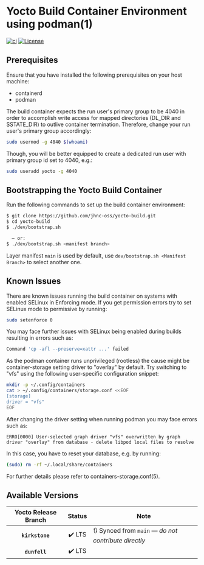 # Yocto Build Container Environment using podman(1)

[![ci](https://github.com/jhnc-oss/yocto-build/actions/workflows/ci.yml/badge.svg)](https://github.com/jhnc-oss/yocto-build/actions/workflows/ci.yml)
[![License](https://img.shields.io/badge/license-MIT-yellow.svg)](LICENSE)

## Prerequisites

Ensure that you have installed the following prerequisites on your host machine:
* containerd
* podman

The build container expects the run user's primary group to be 4040 in order
to accomplish write access for mapped directories (DL_DIR and SSTATE_DIR)
to outlive container termination.
Therefore, change your run user's primary group accordingly:
```sh
sudo usermod -g 4040 $(whoami)
```
Though, you will be better equipped to create a dedicated run user with
primary group id set to 4040, e.g.:
```sh
sudo useradd yocto -g 4040
```

## Bootstrapping the Yocto Build Container
Run the following commands to set up the build container environment:
```sh
$ git clone https://github.com/jhnc-oss/yocto-build.git
$ cd yocto-build
$ ./dev/bootstrap.sh

  — or:
$ ./dev/bootstrap.sh <manifest branch>
```

Layer manifest `main` is used by default, use `dev/bootstrap.sh <Manifest Branch>` to select another one.

## Known Issues

There are known issues running the build container on systems with enabled SELinux in Enforcing mode. If you get permission errors try to set SELinux mode to permissive by running:
```sh
sudo setenforce 0
```

You may face further issues with SELinux being enabled during builds resulting in
errors such as:
```sh
Command 'cp -afl --preserve=xattr ...' failed
```

As the podman container runs unprivileged (rootless) the cause might be
container-storage setting driver to "overlay" by default.
Try  switching to "vfs" using the following user-specific configuration
snippet:
```sh
mkdir -p ~/.config/containers
cat > ~/.config/containers/storage.conf <<EOF
[storage]
driver = "vfs"
EOF
```

After changing the driver setting when running podman you may face errors such as:
```
ERRO[0000] User-selected graph driver "vfs" overwritten by graph driver "overlay" from database - delete libpod local files to resolve
```

In this case, you have to reset your database, e.g. by running:
```sh
(sudo) rm -rf ~/.local/share/containers
```

For further details please refer to containers-storage.conf(5).


## Available Versions

| Yocto Release Branch | Status | Note |
|:--------------------:|:------:|------|
| **`kirkstone`**      | :heavy_check_mark: LTS | :arrows_clockwise: Synced from `main` — *do not contribute directly* |
| **`dunfell`**        | :heavy_check_mark: LTS | |
